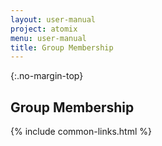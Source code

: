 ```yaml
---
layout: user-manual
project: atomix
menu: user-manual
title: Group Membership
---
```


{:.no-margin-top}

## Group Membership

{% include common-links.html %}
